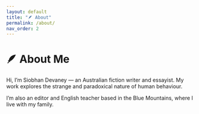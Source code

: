 ```yaml
---
layout: default
title: "🪶 About"
permalink: /about/
nav_order: 2
---
```


# 🪶 About Me

Hi, I’m Siobhan Devaney — an Australian fiction writer and essayist. My work explores the strange and paradoxical nature of human behaviour.

I’m also an editor and English teacher based in the Blue Mountains, where I live with my family.